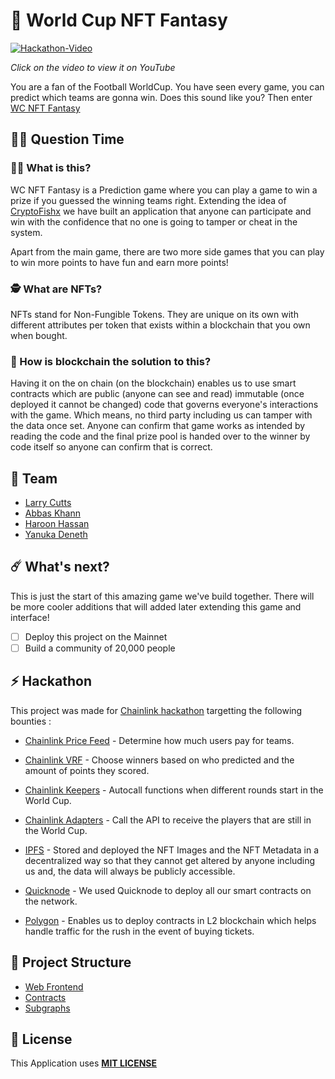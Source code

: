 # 🥳 World Cup NFT Fantasy

[![Hackathon-Video](https://i.imgur.com/bD0samS.gif)](https://youtu.be/ni5wa0Ry3SQ "Hackathon Video")

_Click on the video to view it on YouTube_

You are a fan of the Football WorldCup. You have seen every game, you can predict which teams are gonna win. Does this sound like you? Then enter [WC NFT Fantasy](https://wc-nft-fantasy.xyz/)

## 🤷‍♀️ Question Time

### 👨‍🔬 What is this?

WC NFT Fantasy is a Prediction game where you can play a game to win a prize if you guessed the winning teams right. Extending the idea of [CryptoFishx](https://twitter.com/cryptofishx/status/1572600038114873348?s=20&t=3Oq9kM_I6EdHV26yWCLSmg) we have built an application that anyone can participate and win with the confidence that no one is going to tamper or cheat in the system.

Apart from the main game, there are two more side games that you can play to win more points to have fun and earn more points!

### 🕵️ What are NFTs?

NFTs stand for Non-Fungible Tokens. They are unique on its own with different attributes per token that exists within a blockchain that you own when bought.

### 🤔 How is blockchain the solution to this?

Having it on the on chain (on the blockchain) enables us to use smart contracts which are public (anyone can see and read) immutable (once deployed it cannot be changed) code that governs everyone's interactions with the game. Which means, no third party including us can tamper with the data once set. Anyone can confirm that game works as intended by reading the code and the final prize pool is handed over to the winner by code itself so anyone can confirm that is correct.

## 👊 Team

- [Larry Cutts](https://github.com/ljcutts)
- [Abbas Khann](https://github.com/Abbas-Khann)
- [Haroon Hassan](https://github.com/Haroonrules)
- [Yanuka Deneth](https://github.com/yanukadeneth99)

## ☄️ What's next?

This is just the start of this amazing game we've build together. There will be more cooler additions that will added later extending this game and interface!

- [ ] Deploy this project on the Mainnet
- [ ] Build a community of 20,000 people

## ⚡ Hackathon

This project was made for [Chainlink hackathon](https://chain.link/hackathon) targetting the following bounties :

- [Chainlink Price Feed](https://docs.chain.link/data-feeds) - Determine how much users pay for teams.
- [Chainlink VRF](https://docs.chain.link/docs/vrf/v2/introduction/) - Choose winners based on who predicted and the amount of points they scored.
- [Chainlink Keepers](https://docs.chain.link/chainlink-automation/introduction) - Autocall functions when different rounds start in the World Cup.
- [Chainlink Adapters](https://docs.chain.link/any-api/introduction) - Call the API to receive the players that are still in the World Cup.

- [IPFS](https://ipfs.tech/) - Stored and deployed the NFT Images and the NFT Metadata in a decentralized way so that they cannot get altered by anyone including us and, the data will always be publicly accessible.

- [Quicknode](https://www.quicknode.com/) - We used Quicknode to deploy all our smart contracts on the network.

- [Polygon](https://polygon.technology/) - Enables us to deploy contracts in L2 blockchain which helps handle traffic for the rush in the event of buying tickets.

## 🔩 Project Structure

- [Web Frontend](/frontend)
- [Contracts](/backend)
- [Subgraphs](/subgraph)

## 🚫 License

This Application uses [**MIT LICENSE**](/LICENSE)
